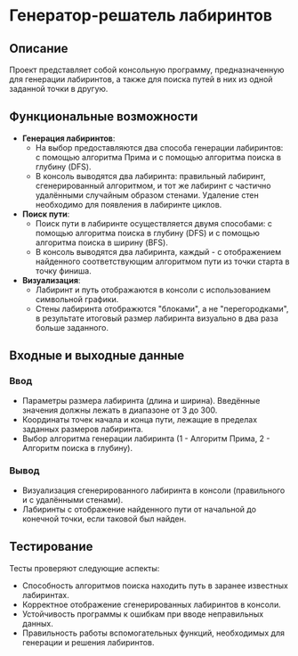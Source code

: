 # Генератор-решатель лабиринтов

## Описание

Проект представляет собой консольную программу, предназначенную для генерации лабиринтов, а также для поиска путей в них из одной заданной точки в другую. 

## Функциональные возможности

- **Генерация лабиринтов**:
  - На выбор предоставляются два способа генерации лабиринтов: с помощью алгоритма Прима и с помощью алгоритма поиска в глубину (DFS).
  - В консоль выводятся два лабиринта: правильный лабиринт, сгенерированный алгоритмом, и тот же лабиринт с частично удалёнными случайным образом стенами. Удаление стен необходимо для появления в лабиринте циклов.
- **Поиск пути**:
  - Поиск пути в лабиринте осуществляется двумя способами: с помощью алгоритма поиска в глубину (DFS) и с помощью алгоритма поиска в ширину (BFS).
  - В консоль выводятся два лабиринта, каждый - с отображением найденного соответствующим алгоритмом пути из точки старта в точку финиша.
- **Визуализация**:
  - Лабиринт и путь отображаются в консоли с использованием символьной графики.
  - Стены лабиринта отображются "блоками", а не "перегородками", в результате итоговый размер лабиринта визуально в два раза больше заданного.

## Входные и выходные данные

### Ввод

- Параметры размера лабиринта (длина и ширина). Введённые значения должны лежать в диапазоне от 3 до 300.
- Координаты точек начала и конца пути, лежащие в пределах заданных размеров лабиринта.
- Выбор алгоритма генерации лабиринта (1 - Алгоритм Прима, 2 - Алгоритм поиска в глубину).

### Вывод

- Визуализация сгенерированного лабиринта в консоли (правильного и с удалёнными стенами).
- Лабиринты с отображение найденного пути от начальной до конечной точки, если таковой был найден.

## Тестирование

Тесты проверяют следующие аспекты:
- Способность алгоритмов поиска находить путь в заранее известных лабиринтах.
- Корректное отображение сгенерированных лабиринтов в консоли.
- Устойчивость программы к ошибкам при вводе неправильных данных.
- Правильность работы вспомогательных функций, необходимых для генерации и решения лабиринтов.

